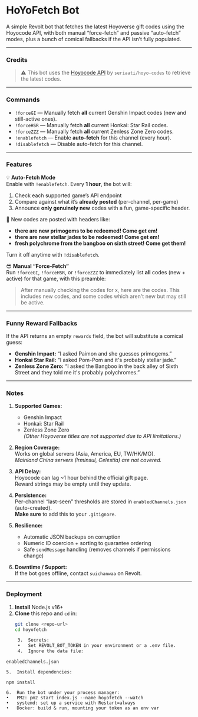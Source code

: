 # HoYoFetch Bot

A simple Revolt bot that fetches the latest Hoyoverse gift codes using the Hoyocode API, with both manual “force-fetch” and passive “auto-fetch” modes, plus a bunch of comical fallbacks if the API isn’t fully populated.

---

### Credits

> ⚠ This bot uses the [Hoyocode API](https://github.com/seriaati/hoyo-codes) by `seriaati/hoyo-codes` to retrieve the latest codes.

---

### Commands

- `!forceGI` — Manually fetch **all** current Genshin Impact codes (new and still-active ones).
- `!forceHSR` — Manually fetch **all** current Honkai: Star Rail codes.
- `!forceZZZ` — Manually fetch **all** current Zenless Zone Zero codes.
- `!enablefetch` — Enable **auto-fetch** for this channel (every hour).
- `!disablefetch` — Disable auto-fetch for this channel.

---

### Features

💡 **Auto-Fetch Mode**  
Enable with `!enablefetch`. Every **1 hour**, the bot will:

1. Check each supported game’s API endpoint  
2. Compare against what it’s **already posted** (per-channel, per-game)  
3. Announce **only genuinely new** codes with a fun, game-specific header.

🔔 New codes are posted with headers like:

- **there are new primogems to be redeemed! Come get em!**  
- **there are new stellar jades to be redeemed! Come get em!**  
- **fresh polychrome from the bangboo on sixth street! Come get them!**

Turn it off anytime with `!disablefetch`.

😎 **Manual “Force-Fetch”**  
Run `!forceGI`, `!forceHSR`, or `!forceZZZ` to immediately list **all** codes (new + active) for that game, with this preamble:

> After manually checking the codes for x, here are the codes. This includes new codes, and some codes which aren't new but may still be active.

---

### Funny Reward Fallbacks

If the API returns an empty `rewards` field, the bot will substitute a comical guess:

- **Genshin Impact:** “I asked Paimon and she guesses primogems.”  
- **Honkai Star Rail:** “I asked Pom-Pom and it's probably stellar jade.”  
- **Zenless Zone Zero:** “I asked the Bangboo in the back alley of Sixth Street and they told me it's probably polychromes.”

---

### Notes

1. **Supported Games:**  
   - Genshin Impact  
   - Honkai: Star Rail  
   - Zenless Zone Zero  
   *(Other Hoyoverse titles are not supported due to API limitations.)*

2. **Region Coverage:**  
   Works on global servers (Asia, America, EU, TW/HK/MO).  
   *Mainland China servers (Irminsul, Celestia) are not covered.*

3. **API Delay:**  
   Hoyocode can lag ~1 hour behind the official gift page.  
   Reward strings may be empty until they update.

4. **Persistence:**  
   Per-channel “last-seen” thresholds are stored in `enabledChannels.json` (auto-created).  
   **Make sure** to add this to your `.gitignore`.

5. **Resilience:**  
   - Automatic JSON backups on corruption  
   - Numeric ID coercion + sorting to guarantee ordering  
   - Safe `sendMessage` handling (removes channels if permissions change)

6. **Downtime / Support:**  
   If the bot goes offline, contact `suichanwaa` on Revolt.

---

### Deployment

1. **Install** Node.js v16+  
2. **Clone** this repo and `cd` in:  
   ```bash
   git clone <repo-url>
   cd hoyofetch

	3.	Secrets:
	•	Set REVOLT_BOT_TOKEN in your environment or a .env file.
	4.	Ignore the data file:

`enabledChannels.json`


	5.	Install dependencies:

`npm install`


	6.	Run the bot under your process manager:
	•	PM2: pm2 start index.js --name hoyofetch --watch
	•	systemd: set up a service with Restart=always
	•	Docker: build & run, mounting your token as an env var
